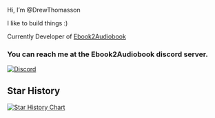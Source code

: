 Hi, I’m @DrewThomasson

I like to build things :)

Currently Developer of [Ebook2Audiobook](https://github.com/DrewThomasson/ebook2audiobook)

### You can reach me at the Ebook2Audiobook discord server.
[![Discord](https://dcbadge.limes.pink/api/server/https://discord.gg/bg5Kx43c6w)](https://discord.gg/bg5Kx43c6w)


## Star History

<a href="https://star-history.com/#DrewThomasson/ebook2audiobook&Date">
 <picture>
   <source media="(prefers-color-scheme: dark)" srcset="https://api.star-history.com/svg?repos=DrewThomasson/ebook2audiobook&type=Date&theme=dark" />
   <source media="(prefers-color-scheme: light)" srcset="https://api.star-history.com/svg?repos=DrewThomasson/ebook2audiobook&type=Date" />
   <img alt="Star History Chart" src="https://api.star-history.com/svg?repos=DrewThomasson/ebook2audiobook&type=Date" />
 </picture>
</a>

<!---
DrewThomasson/DrewThomasson is a ✨ special ✨ repository because its `README.md` (this file) appears on your GitHub profile.
You can click the Preview link to take a look at your changes.
--->
